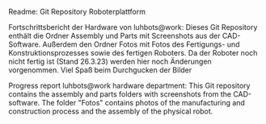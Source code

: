 Readme: Git Repository Roboterplattform

Fortschrittsbericht der Hardware von luhbots@work:
Dieses Git Repository enthält die Ordner Assembly und Parts mit Screenshots aus der CAD-Software. Außerdem den Ordner Fotos mit Fotos des Fertigungs- und Konstruktionsprozesses sowie des fertigen Roboters.
Da der Roboter noch nicht fertig ist (Stand 26.3.23) werden hier noch Änderungen vorgenommen. 
Viel Spaß beim Durchgucken der Bilder

Progress report luhbots@work hardware department:
This Git repository contains the assembly and parts folders with screenshots from the CAD-software. The folder "Fotos" contains photos of the manufacturing and construction process and the assembly of the physical robot.

